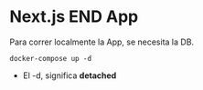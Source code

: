 # Next.js END App
Para correr localmente la App, se necesita la DB.
```
docker-compose up -d
```

* El -d, significa __detached__